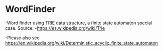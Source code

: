 # WordFinder
-Word finder using TRIE data structure, a finite state automaton special case. 
Source: 
-https://es.wikipedia.org/wiki/Trie

-Please also see https://en.wikipedia.org/wiki/Deterministic_acyclic_finite_state_automaton 

